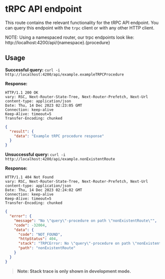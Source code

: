 # tRPC API endpoint

This route contains the relevant functionality for the tRPC API endpoint.
You can query this endpoint with the `trpc` client or with any other HTTP client.

NOTE: Using a namespaced router, our trpc endpoints look like: http://localhost:4200/api/{namespace}.{procedure}

## Usage

**Successful query:**
`curl -i http://localhost:4200/api/example.exampleTRPCProcedure`

**Response:**

```
HTTP/1.1 200 OK
vary: RSC, Next-Router-State-Tree, Next-Router-Prefetch, Next-Url
content-type: application/json
Date: Thu, 14 Dec 2023 02:23:05 GMT
Connection: keep-alive
Keep-Alive: timeout=5
Transfer-Encoding: chunked
```

```json
{
  "result": {
    "data": "Example tRPC procedure response"
  }
}
```

**Unsuccessful query:**
`curl -i http://localhost:4200/api/example.nonExistentRoute`

**Response:**

```
HTTP/1.1 404 Not Found
vary: RSC, Next-Router-State-Tree, Next-Router-Prefetch, Next-Url
content-type: application/json
Date: Thu, 14 Dec 2023 02:24:02 GMT
Connection: keep-alive
Keep-Alive: timeout=5
Transfer-Encoding: chunked
```

```json
{
  "error": {
    "message": "No \"query\"-procedure on path \"nonExistentRoute\"",
    "code": -32004,
    "data": {
      "code": "NOT_FOUND",
      "httpStatus": 404,
      "stack": "TRPCError: No \"query\"-procedure on path \"nonExistentRoute\"\n    at callProcedure (webpack-internal:///(rsc)/../../node_modules/@trpc/server/dist/config-00ffd309.mjs:183:15)\n    at inputToProcedureCall (webpack-internal:///(rsc)/../../node_modules/@trpc/server/dist/resolveHTTPResponse-cd1a9112.mjs:54:83)\n    at eval (webpack-internal:///(rsc)/../../node_modules/@trpc/server/dist/resolveHTTPResponse-cd1a9112.mjs:177:51)\n    at Array.map (<anonymous>)\n    at resolveHTTPResponse (webpack-internal:///(rsc)/../../node_modules/@trpc/server/dist/resolveHTTPResponse-cd1a9112.mjs:177:32)",
      "path": "nonExistentRoute"
    }
  }
}
```

> **Note: Stack trace is only shown in development mode.**
